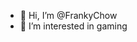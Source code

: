 - 👋 Hi, I’m @FrankyChow
- 👀 I’m interested in gaming
<!---
FrankyChow/FrankyChow is a ✨ special ✨ repository because its `README.md` (this file) appears on your GitHub profile.
You can click the Preview link to take a look at your changes.
--->
